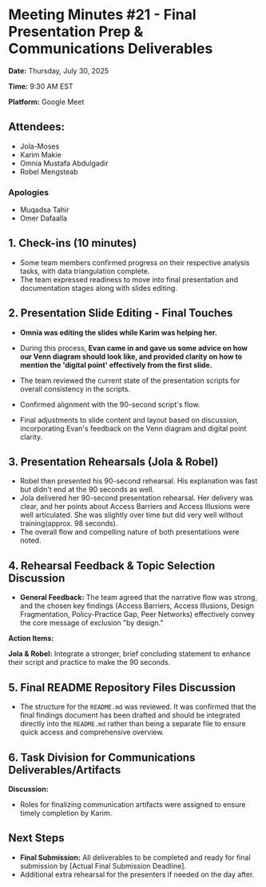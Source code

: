 # Meeting Minutes #21 - Final Presentation Prep & Communications Deliverables

**Date:** Thursday, July 30, 2025

**Time:** 9:30 AM EST

**Platform:** Google Meet

## Attendees:

- Jola-Moses  
- Karim Makie  
- Omnia Mustafa Abdulgadir  
- Robel Mengsteab  

### Apologies

- Muqadsa Tahir
- Omer Dafaalla

## 1. Check-ins (10 minutes)

- Some team members confirmed progress on their respective analysis tasks, with
data triangulation complete.
- The team expressed readiness to move into final presentation and documentation
stages along with slides editing.

## 2. Presentation Slide Editing - Final Touches

- **Omnia was editing the slides while Karim was helping her.**
- During this process, **Evan came in and gave us some advice on how our Venn
  diagram should look like, and provided clarity on how to mention the 'digital
  point' effectively from the first slide.**
- The team reviewed the current state of the presentation scripts for overall
  consistency in the scripts.
- Confirmed alignment with the 90-second script's flow.

- Final adjustments to slide content and layout based on discussion,
 incorporating Evan's feedback on the Venn diagram and digital point clarity.

## 3. Presentation Rehearsals (Jola & Robel)

- Robel then presented his 90-second rehearsal. His explanation was fast but
 didn't end at the 90 seconds as well.
- Jola delivered her 90-second presentation rehearsal. Her delivery was clear,
and her points about Access Barriers and Access Illusions were well
articulated. She was slightly over time but did very well without
training(approx. 98 seconds).
- The overall flow and compelling nature of both presentations were noted.

## 4. Rehearsal Feedback & Topic Selection Discussion

- **General Feedback:** The team agreed that the narrative flow was strong, and
 the chosen key findings (Access Barriers, Access Illusions, Design
 Fragmentation, Policy-Practice Gap, Peer Networks) effectively convey the core
 message of exclusion "by design."

**Action Items:**

  **Jola & Robel:** Integrate a stronger, brief concluding statement to
 enhance their script and practice to make the 90 seconds.

## 5. Final README Repository Files Discussion

- The structure for the `README.md` was reviewed. It was confirmed that the
  final findings document has been drafted and should be integrated directly
  into the `README.md` rather than being a separate file to ensure quick access
  and comprehensive overview.

## 6. Task Division for Communications Deliverables/Artifacts

**Discussion:**

- Roles for finalizing communication artifacts were assigned to ensure timely
  completion by Karim.

## Next Steps

- **Final Submission:** All deliverables to be completed and ready for final
  submission by [Actual Final Submission Deadline].
- Additional extra rehearsal for the presenters if needed on the day after.
